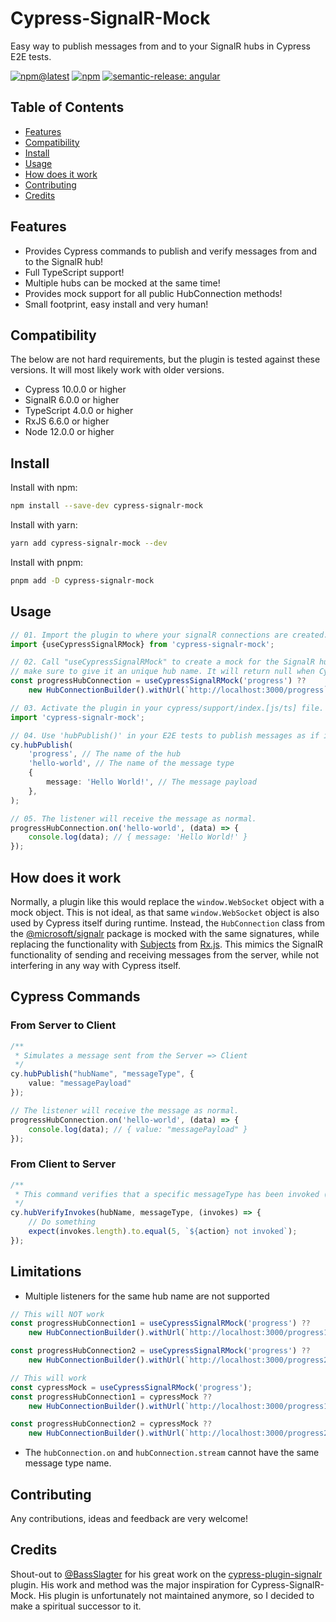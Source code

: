 # Cypress-SignalR-Mock

Easy way to publish messages from and to your SignalR hubs in Cypress E2E tests.

[![npm@latest](https://img.shields.io/npm/v/cypress-signalr-mock?style=for-the-badge&label=npm@latest)](https://www.npmjs.com/package/cypress-signalr-mock)
[![npm](https://img.shields.io/npm/dw/cypress-signalr-mock?style=for-the-badge)](https://www.npmjs.com/package/cypress-signalr-mock)
[![semantic-release: angular](https://img.shields.io/badge/semantic--release-angular-e10079?logo=semantic-release&style=for-the-badge)](https://github.com/semantic-release/semantic-release)

## Table of Contents

- [Features](#features)
- [Compatibility](#compatibility)
- [Install](#install)
- [Usage](#usage)
- [How does it work](#how-does-it-work)
- [Contributing](#contributing)
- [Credits](#credits)

## Features

- Provides Cypress commands to publish and verify messages from and to the SignalR hub!
- Full TypeScript support!
- Multiple hubs can be mocked at the same time!
- Provides mock support for all public HubConnection methods!
- Small footprint, easy install and very human!

## Compatibility

The below are not hard requirements, but the plugin is tested against these versions. It will most likely work with
older versions.

- Cypress 10.0.0 or higher
- SignalR 6.0.0 or higher
- TypeScript 4.0.0 or higher
- RxJS 6.6.0 or higher
- Node 12.0.0 or higher

## Install

Install with npm:

```bash
npm install --save-dev cypress-signalr-mock
```

Install with yarn:

```bash
yarn add cypress-signalr-mock --dev
```

Install with pnpm:

```bash
pnpm add -D cypress-signalr-mock
```

## Usage

```typescript
// 01. Import the plugin to where your signalR connections are created.
import {useCypressSignalRMock} from 'cypress-signalr-mock';

// 02. Call "useCypressSignalRMock" to create a mock for the SignalR hub connection, 
// make sure to give it an unique hub name. It will return null when Cypress is not running.
const progressHubConnection = useCypressSignalRMock('progress') ??
    new HubConnectionBuilder().withUrl(`http://localhost:3000/progress`).build();

// 03. Activate the plugin in your cypress/support/index.[js/ts] file.
import 'cypress-signalr-mock';

// 04. Use 'hubPublish()' in your E2E tests to publish messages as if it's the server.
cy.hubPublish(
    'progress', // The name of the hub
    'hello-world', // The name of the message type
    {
        message: 'Hello World!', // The message payload
    },
);

// 05. The listener will receive the message as normal.
progressHubConnection.on('hello-world', (data) => {
    console.log(data); // { message: 'Hello World!' }
});
```

## How does it work

Normally, a plugin like this would replace the `window.WebSocket` object with a mock object.
This is not ideal, as that same `window.WebSocket` object is also used by Cypress itself during runtime.
Instead, the `HubConnection` class from
the [@microsoft/signalr](https://www.npmjs.com/package/@microsoft/signalr) package is mocked with the same signatures,
while replacing the functionality with [Subjects](https://rxjs.dev/api/index/class/Subject)
from [Rx.js](https://rxjs.dev/guide/overview). This mimics the SignalR functionality of sending and receiving messages
from the server, while not interfering in any way with Cypress itself.

## Cypress Commands

### From Server to Client

```ts
/**
 * Simulates a message sent from the Server => Client
 */
cy.hubPublish("hubName", "messageType", {
    value: "messagePayload"
});

// The listener will receive the message as normal.
progressHubConnection.on('hello-world', (data) => {
    console.log(data); // { value: "messagePayload" }
});
```

### From Client to Server

```typescript
/**
 * This command verifies that a specific messageType has been invoked (Client => Server):
 */
cy.hubVerifyInvokes(hubName, messageType, (invokes) => {
    // Do something
    expect(invokes.length).to.equal(5, `${action} not invoked`);
});

```

## Limitations

- Multiple listeners for the same hub name are not supported

```typescript
// This will NOT work
const progressHubConnection1 = useCypressSignalRMock('progress') ??
    new HubConnectionBuilder().withUrl(`http://localhost:3000/progress1`).build();

const progressHubConnection2 = useCypressSignalRMock('progress') ??
    new HubConnectionBuilder().withUrl(`http://localhost:3000/progress2`).build();
```

```typescript
// This will work
const cypressMock = useCypressSignalRMock('progress');
const progressHubConnection1 = cypressMock ??
    new HubConnectionBuilder().withUrl(`http://localhost:3000/progress1`).build();

const progressHubConnection2 = cypressMock ??
    new HubConnectionBuilder().withUrl(`http://localhost:3000/progress2`).build();
```

- The `hubConnection.on` and `hubConnection.stream` cannot have the same message type name.

## Contributing

Any contributions, ideas and feedback are very welcome!

## Credits

Shout-out to [@BassSlagter](https://github.com/basslagter) for his great work on
the [cypress-plugin-signalr](https://github.com/basslagter/cypress-plugin-signalr/) plugin. His work and method was the
major inspiration for Cypress-SignalR-Mock. His plugin is unfortunately not maintained anymore, so I decided to make a
spiritual successor to it.
